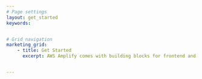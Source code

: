 ```yaml
---
# Page settings
layout: get_started
keywords:


# Grid navigation
marketing_grid:
    - title: Get Started
      excerpt: AWS Amplify comes with building blocks for frontend and mobile developers to interact with the Cloud. You can mix and match the categories below as needed.


---
```

